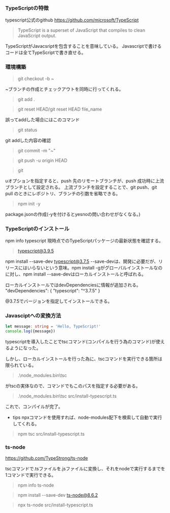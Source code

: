 ### TypeScriptの特徴
typescript公式のgithub
https://github.com/microsoft/TypeScript

> TypeScript is a superset of JavaScript that compiles to clean JavaScript output. 

TypeScriptがJavacsriptを包含することを意味している。
Javascriptで書けるコードは全てTypeScriptで書き直せる。

### 環境構築
>git checkout -b ~

~ブランチの作成とチェックアウトを同時に行ってくれる。

>git add .

>git reset HEAD/git reset HEAD file_name

誤ってaddした場合にはこのコマンド

>git status

git addした内容の確認

>git commit -m "~"

>git push -u origin HEAD

>git

uオプションを指定すると、push 先のリモートブランチが、push 成功時に上流ブランチとして設定される。
上流ブランチを設定することで、git push、git pull  のときにレポジトリ、ブランチの引数を省略できる。

>npm init -y

package.jsonの作成(-yを付けるとyesnoの問い合わせがなくなる。)

### TypeScriptのインストール

npm info typescript
現時点でのTypeScriptパッケージの最新状態を確認する。
>typescript@3.9.5

npm install --save-dev typescript@3.7.5
--save-devは、開発に必要だが、リリースにはいらないという意味。npm install -gがグローバルインストールなのに対し、npm install --save-devはローカルインストールと呼ばれる。

ローカルインストールではdevDependenciesに情報が追加される。
"devDependencies": {
"typescript": "^3.7.5"
}

@3.7.5でバージョンを指定してインストールできる。

### Javasciptへの変換方法

```typescript
let message: string = 'Hello, TypeScript!'
console.log({message})
```

typescriptを導入したことでtscコマンド(コンパイルを行う為のコマンド)が使えるようになった。

しかし、ローカルインストールを行った為に、tscコマンドを実行できる箇所は限られている。

>.\node_modules\.bin\tsc

がtscの実体なので、コマンドでもこのパスを指定する必要がある。

>.\node_modules\.bin\tsc src/install-typescript.ts

これで、コンパイルが完了。

- tips npxコマンドを使用すれば、node-modules配下を検索して自動で実行してくれる。

>npm tsc src/install-typescript.ts

### ts-node

https://github.com/TypeStrong/ts-node

tscコマンドで.tsファイルを.jsファイルに変換し、それをnodeで実行するまでを1コマンドで実行できる。

> npm info ts-node

> npm install --save-dev ts-node@8.6.2

> npx ts-node src/install-typescript.ts